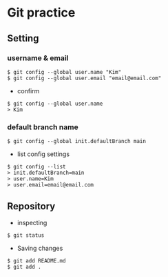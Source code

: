 # Git practice

## Setting

### username & email

```
$ git config --global user.name "Kim"
$ git config --global user.email "email@email.com"
```

- confirm

```
$ git config --global user.name
> Kim
```

### default branch name

```
$ git config --global init.defaultBranch main
```

- list config settings

```
$ git config --list
> init.defaultBranch=main
> user.name=Kim
> user.email=email@email.com
```

## Repository

- inspecting

```
$ git status
```

- Saving changes

```
$ git add README.md
$ git add .
```
